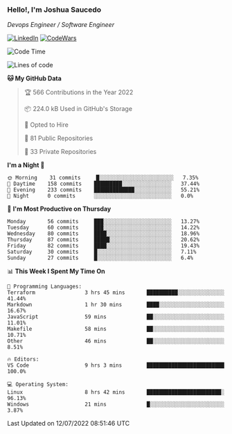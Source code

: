 ### Hello!, I'm Joshua Saucedo
*Devops Engineer / Software Engineer*  

[![LinkedIn](https://img.shields.io/badge/LinkedIn-0073b1?logo=linkedin&style=flat-square&logoColor=white)](https://www.linkedin.com/in/joshua-nathanael-saucedo-uriarte-bb0336169/)
[![CodeWars](https://www.codewars.com/users/joshuansu0897/badges/micro)](https://www.codewars.com/users/joshuansu0897)

<!--START_SECTION:waka-->
![Code Time](http://img.shields.io/badge/Code%20Time-0%20secs-blue)

![Lines of code](https://img.shields.io/badge/From%20Hello%20World%20I%27ve%20Written-2%20Million%20lines%20of%20code-blue)

**🐱 My GitHub Data** 

> 🏆 566 Contributions in the Year 2022
 > 
> 📦 224.0 kB Used in GitHub's Storage 
 > 
> 💼 Opted to Hire
 > 
> 📜 81 Public Repositories 
 > 
> 🔑 33 Private Repositories  
 > 
**I'm a Night 🦉** 

```text
🌞 Morning    31 commits     █░░░░░░░░░░░░░░░░░░░░░░░░   7.35% 
🌆 Daytime    158 commits    █████████░░░░░░░░░░░░░░░░   37.44% 
🌃 Evening    233 commits    █████████████░░░░░░░░░░░░   55.21% 
🌙 Night      0 commits      ░░░░░░░░░░░░░░░░░░░░░░░░░   0.0%

```
📅 **I'm Most Productive on Thursday** 

```text
Monday       56 commits     ███░░░░░░░░░░░░░░░░░░░░░░   13.27% 
Tuesday      60 commits     ███░░░░░░░░░░░░░░░░░░░░░░   14.22% 
Wednesday    80 commits     ████░░░░░░░░░░░░░░░░░░░░░   18.96% 
Thursday     87 commits     █████░░░░░░░░░░░░░░░░░░░░   20.62% 
Friday       82 commits     ████░░░░░░░░░░░░░░░░░░░░░   19.43% 
Saturday     30 commits     █░░░░░░░░░░░░░░░░░░░░░░░░   7.11% 
Sunday       27 commits     █░░░░░░░░░░░░░░░░░░░░░░░░   6.4%

```


📊 **This Week I Spent My Time On** 

```text
💬 Programming Languages: 
Terraform                3 hrs 45 mins       ██████████░░░░░░░░░░░░░░░   41.44% 
Markdown                 1 hr 30 mins        ████░░░░░░░░░░░░░░░░░░░░░   16.67% 
JavaScript               59 mins             ██░░░░░░░░░░░░░░░░░░░░░░░   11.01% 
Makefile                 58 mins             ██░░░░░░░░░░░░░░░░░░░░░░░   10.71% 
Other                    46 mins             ██░░░░░░░░░░░░░░░░░░░░░░░   8.51%

🔥 Editors: 
VS Code                  9 hrs 3 mins        █████████████████████████   100.0%

💻 Operating System: 
Linux                    8 hrs 42 mins       ████████████████████████░   96.13% 
Windows                  21 mins             █░░░░░░░░░░░░░░░░░░░░░░░░   3.87%

```


 Last Updated on 12/07/2022 08:51:46 UTC
<!--END_SECTION:waka-->
